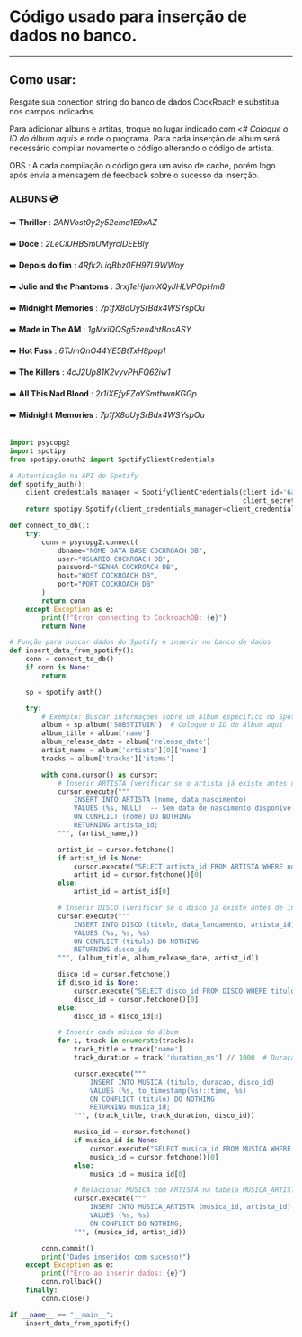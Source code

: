 # Código usado para inserção de dados no banco. 
---
## Como usar:
Resgate sua conection string do banco de dados CockRoach e substitua nos campos indicados. 

Para adicionar albuns e artitas, troque no lugar indicado com <*# Coloque o ID do álbum aqui*> e rode o programa. Para cada inserção de album será necessário compilar novamente o código alterando o código de artista. 

OBS.: A cada compilação o código gera um aviso de cache, porém logo após envia a mensagem de feedback sobre o sucesso da inserção.

### ALBUNS 💿
➡️ <b>Thriller</b> : *2ANVost0y2y52ema1E9xAZ*

➡️ <b>Doce</b> : *2LeCiUHBSmUMyrclDEEBly*

➡️ <b>Depois do fim</b> : *4Rfk2LiqBbz0FH97L9WWoy*

➡️ <b>Julie and the Phantoms</b> : *3rxj1eHjamXQyJHLVPOpHm8*

➡️ <b>Midnight Memories</b> : *7p1fX8aUySrBdx4WSYspOu*

➡️ <b>Made in The AM</b> : *1gMxiQQSg5zeu4htBosASY*

➡️ <b>Hot Fuss</b> : *6TJmQnO44YE5BtTxH8pop1*

➡️ <b>The Killers</b> : *4cJ2Up81K2vyvPHFQ62iw1*

➡️ <b>All This Nad Blood</b> : *2r1iXEfyFZaYSmthwnKGGp*

➡️ <b>Midnight Memories</b> : *7p1fX8aUySrBdx4WSYspOu*


``` python

import psycopg2
import spotipy
from spotipy.oauth2 import SpotifyClientCredentials

# Autenticação na API do Spotify
def spotify_auth():
    client_credentials_manager = SpotifyClientCredentials(client_id='6a5a3eeebbd9404ca8900cd6a7d3ff51',
                                                          client_secret='6621b56cbc95428086955c8ba8bec4bc')
    return spotipy.Spotify(client_credentials_manager=client_credentials_manager)

def connect_to_db():
    try:
        conn = psycopg2.connect(
            dbname="NOME DATA BASE COCKROACH DB",
            user="USUARIO COCKROACH DB",
            password="SENHA COCKROACH DB",
            host="HOST COCKROACH DB",
            port="PORT COCKROACH DB"
        )
        return conn
    except Exception as e:
        print(f"Error connecting to CockroachDB: {e}")
        return None

# Função para buscar dados do Spotify e inserir no banco de dados
def insert_data_from_spotify():
    conn = connect_to_db()
    if conn is None:
        return

    sp = spotify_auth()

    try:
        # Exemplo: Buscar informações sobre um álbum específico no Spotify
        album = sp.album('SUBSTITUIR')  # Coloque o ID do álbum aqui
        album_title = album['name']
        album_release_date = album['release_date']
        artist_name = album['artists'][0]['name']
        tracks = album['tracks']['items']

        with conn.cursor() as cursor:
            # Inserir ARTISTA (verificar se o artista já existe antes de inserir)
            cursor.execute("""
                INSERT INTO ARTISTA (nome, data_nascimento)
                VALUES (%s, NULL)  -- Sem data de nascimento disponível na API
                ON CONFLICT (nome) DO NOTHING
                RETURNING artista_id;
            """, (artist_name,))

            artist_id = cursor.fetchone()
            if artist_id is None:
                cursor.execute("SELECT artista_id FROM ARTISTA WHERE nome = %s", (artist_name,))
                artist_id = cursor.fetchone()[0]
            else:
                artist_id = artist_id[0]

            # Inserir DISCO (verificar se o disco já existe antes de inserir)
            cursor.execute("""
                INSERT INTO DISCO (titulo, data_lancamento, artista_id)
                VALUES (%s, %s, %s)
                ON CONFLICT (titulo) DO NOTHING
                RETURNING disco_id;
            """, (album_title, album_release_date, artist_id))

            disco_id = cursor.fetchone()
            if disco_id is None:
                cursor.execute("SELECT disco_id FROM DISCO WHERE titulo = %s", (album_title,))
                disco_id = cursor.fetchone()[0]
            else:
                disco_id = disco_id[0]

            # Inserir cada música do álbum
            for i, track in enumerate(tracks):
                track_title = track['name']
                track_duration = track['duration_ms'] // 1000  # Duração em segundos

                cursor.execute("""
                    INSERT INTO MUSICA (titulo, duracao, disco_id)
                    VALUES (%s, to_timestamp(%s)::time, %s)
                    ON CONFLICT (titulo) DO NOTHING
                    RETURNING musica_id;
                """, (track_title, track_duration, disco_id))

                musica_id = cursor.fetchone()
                if musica_id is None:
                    cursor.execute("SELECT musica_id FROM MUSICA WHERE titulo = %s", (track_title,))
                    musica_id = cursor.fetchone()[0]
                else:
                    musica_id = musica_id[0]

                # Relacionar MUSICA com ARTISTA na tabela MUSICA_ARTISTA
                cursor.execute("""
                    INSERT INTO MUSICA_ARTISTA (musica_id, artista_id)
                    VALUES (%s, %s)
                    ON CONFLICT DO NOTHING;
                """, (musica_id, artist_id))

        conn.commit()
        print("Dados inseridos com sucesso!")
    except Exception as e:
        print(f"Erro ao inserir dados: {e}")
        conn.rollback()
    finally:
        conn.close()

if __name__ == "__main__":
    insert_data_from_spotify()


````
